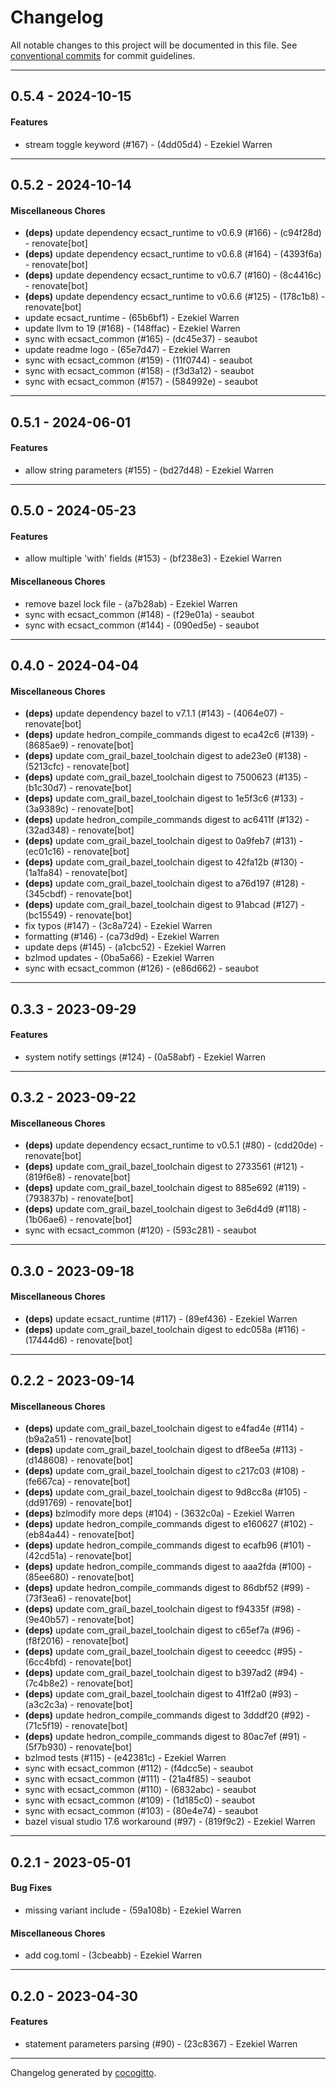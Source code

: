 # Changelog
All notable changes to this project will be documented in this file. See [conventional commits](https://www.conventionalcommits.org/) for commit guidelines.

- - -
## 0.5.4 - 2024-10-15
#### Features
- stream toggle keyword (#167) - (4dd05d4) - Ezekiel Warren

- - -

## 0.5.2 - 2024-10-14
#### Miscellaneous Chores
- **(deps)** update dependency ecsact_runtime to v0.6.9 (#166) - (c94f28d) - renovate[bot]
- **(deps)** update dependency ecsact_runtime to v0.6.8 (#164) - (4393f6a) - renovate[bot]
- **(deps)** update dependency ecsact_runtime to v0.6.7 (#160) - (8c4416c) - renovate[bot]
- **(deps)** update dependency ecsact_runtime to v0.6.6 (#125) - (178c1b8) - renovate[bot]
- update ecsact_runtime - (65b6bf1) - Ezekiel Warren
- update llvm to 19 (#168) - (148ffac) - Ezekiel Warren
- sync with ecsact_common (#165) - (dc45e37) - seaubot
- update readme logo - (65e7d47) - Ezekiel Warren
- sync with ecsact_common (#159) - (11f0744) - seaubot
- sync with ecsact_common (#158) - (f3d3a12) - seaubot
- sync with ecsact_common (#157) - (584992e) - seaubot

- - -

## 0.5.1 - 2024-06-01
#### Features
- allow string parameters (#155) - (bd27d48) - Ezekiel Warren

- - -

## 0.5.0 - 2024-05-23
#### Features
- allow multiple 'with' fields (#153) - (bf238e3) - Ezekiel Warren
#### Miscellaneous Chores
- remove bazel lock file - (a7b28ab) - Ezekiel Warren
- sync with ecsact_common (#148) - (f29e01a) - seaubot
- sync with ecsact_common (#144) - (090ed5e) - seaubot

- - -

## 0.4.0 - 2024-04-04
#### Miscellaneous Chores
- **(deps)** update dependency bazel to v7.1.1 (#143) - (4064e07) - renovate[bot]
- **(deps)** update hedron_compile_commands digest to eca42c6 (#139) - (8685ae9) - renovate[bot]
- **(deps)** update com_grail_bazel_toolchain digest to ade23e0 (#138) - (5213cfc) - renovate[bot]
- **(deps)** update com_grail_bazel_toolchain digest to 7500623 (#135) - (b1c30d7) - renovate[bot]
- **(deps)** update com_grail_bazel_toolchain digest to 1e5f3c6 (#133) - (3a9389c) - renovate[bot]
- **(deps)** update hedron_compile_commands digest to ac6411f (#132) - (32ad348) - renovate[bot]
- **(deps)** update com_grail_bazel_toolchain digest to 0a9feb7 (#131) - (ec01c16) - renovate[bot]
- **(deps)** update com_grail_bazel_toolchain digest to 42fa12b (#130) - (1a1fa84) - renovate[bot]
- **(deps)** update com_grail_bazel_toolchain digest to a76d197 (#128) - (345cbdf) - renovate[bot]
- **(deps)** update com_grail_bazel_toolchain digest to 91abcad (#127) - (bc15549) - renovate[bot]
- fix typos (#147) - (3c8a724) - Ezekiel Warren
- formatting (#146) - (ca73d9d) - Ezekiel Warren
- update deps (#145) - (a1cbc52) - Ezekiel Warren
- bzlmod updates - (0ba5a66) - Ezekiel Warren
- sync with ecsact_common (#126) - (e86d662) - seaubot

- - -

## 0.3.3 - 2023-09-29
#### Features
- system notify settings (#124) - (0a58abf) - Ezekiel Warren

- - -

## 0.3.2 - 2023-09-22
#### Miscellaneous Chores
- **(deps)** update dependency ecsact_runtime to v0.5.1 (#80) - (cdd20de) - renovate[bot]
- **(deps)** update com_grail_bazel_toolchain digest to 2733561 (#121) - (819f6e8) - renovate[bot]
- **(deps)** update com_grail_bazel_toolchain digest to 885e692 (#119) - (793837b) - renovate[bot]
- **(deps)** update com_grail_bazel_toolchain digest to 3e6d4d9 (#118) - (1b06ae6) - renovate[bot]
- sync with ecsact_common (#120) - (593c281) - seaubot

- - -

## 0.3.0 - 2023-09-18
#### Miscellaneous Chores
- **(deps)** update ecsact_runtime (#117) - (89ef436) - Ezekiel Warren
- **(deps)** update com_grail_bazel_toolchain digest to edc058a (#116) - (17444d6) - renovate[bot]

- - -

## 0.2.2 - 2023-09-14
#### Miscellaneous Chores
- **(deps)** update com_grail_bazel_toolchain digest to e4fad4e (#114) - (b9a2a51) - renovate[bot]
- **(deps)** update com_grail_bazel_toolchain digest to df8ee5a (#113) - (d148608) - renovate[bot]
- **(deps)** update com_grail_bazel_toolchain digest to c217c03 (#108) - (fe667ca) - renovate[bot]
- **(deps)** update com_grail_bazel_toolchain digest to 9d8cc8a (#105) - (dd91769) - renovate[bot]
- **(deps)** bzlmodify more deps (#104) - (3632c0a) - Ezekiel Warren
- **(deps)** update hedron_compile_commands digest to e160627 (#102) - (eb84a44) - renovate[bot]
- **(deps)** update hedron_compile_commands digest to ecafb96 (#101) - (42cd51a) - renovate[bot]
- **(deps)** update hedron_compile_commands digest to aaa2fda (#100) - (85ee680) - renovate[bot]
- **(deps)** update hedron_compile_commands digest to 86dbf52 (#99) - (73f3ea6) - renovate[bot]
- **(deps)** update com_grail_bazel_toolchain digest to f94335f (#98) - (9e40b57) - renovate[bot]
- **(deps)** update com_grail_bazel_toolchain digest to c65ef7a (#96) - (f8f2016) - renovate[bot]
- **(deps)** update com_grail_bazel_toolchain digest to ceeedcc (#95) - (6cc4bfd) - renovate[bot]
- **(deps)** update com_grail_bazel_toolchain digest to b397ad2 (#94) - (7c4b8e2) - renovate[bot]
- **(deps)** update com_grail_bazel_toolchain digest to 41ff2a0 (#93) - (a3c2c3a) - renovate[bot]
- **(deps)** update hedron_compile_commands digest to 3dddf20 (#92) - (71c5f19) - renovate[bot]
- **(deps)** update hedron_compile_commands digest to 80ac7ef (#91) - (5f7b930) - renovate[bot]
- bzlmod tests (#115) - (e42381c) - Ezekiel Warren
- sync with ecsact_common (#112) - (f4dcc5e) - seaubot
- sync with ecsact_common (#111) - (21a4f85) - seaubot
- sync with ecsact_common (#110) - (6832abc) - seaubot
- sync with ecsact_common (#109) - (1d185c0) - seaubot
- sync with ecsact_common (#103) - (80e4e74) - seaubot
- bazel visual studio 17.6 workaround (#97) - (819f9c2) - Ezekiel Warren

- - -

## 0.2.1 - 2023-05-01
#### Bug Fixes
- missing variant include - (59a108b) - Ezekiel Warren
#### Miscellaneous Chores
- add cog.toml - (3cbeabb) - Ezekiel Warren

- - -

## 0.2.0 - 2023-04-30
#### Features
- statement parameters parsing (#90) - (23c8367) - Ezekiel Warren

- - -

Changelog generated by [cocogitto](https://github.com/cocogitto/cocogitto).
